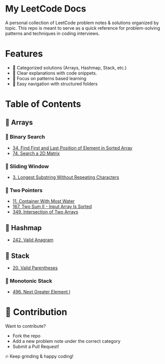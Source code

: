 # My LeetCode Docs

A personal collection of LeetCode problem notes & solutions organized by topic.
This repo is meant to serve as a quick reference for problem-solving patterns and techniques in coding interviews.

# Features

- 📂 Categorized solutions (Arrays, Hashmap, Stack, etc.)
- 📝 Clear explanations with code snippets.
- 🔑 Focus on patterns based learning
- 🚀 Easy navigation with structured folders

# Table of Contents

## 🔹 Arrays

### 🔸 Binary Search

- [34. Find First and Last Position of Element in Sorted Array](./arrays/binary-search/34-find-first-and-last-position-of-element-in-sorted-array.md)
- [74. Search a 2D Matrix](./arrays/binary-search/74-search-a-2D-matrix.md)

### 🔸 Sliding Window

- [3. Longest Substring Without Repeating Characters](./arrays/sliding-window/3-longest-substring-without-repeating-characters.md)

### 🔸 Two Pointers

- [11. Container With Most Water](./arrays/two-pointers/11-container-with-most-water.md)
- [167. Two Sum II - Input Array Is Sorted](./arrays/two-pointers/167-two-sum-II.md)
- [349. Intersection of Two Arrays](./arrays/two-pointers/349-intersection-of-two-arrays.md)

## 🔹 Hashmap

- [242. Valid Anagram](./hashmap/242-valid-anagram.md)

## 🔹 Stack

- [20. Valid Parentheses](./stack/20-valid-parentheses.md)

### 🔸 Monotonic Stack

- [496. Next Greater Element I](./stack/monotonic-stack/496-next-greater-element-i.md)


# 🤝 Contribution
Want to contribute?
- Fork the repo
- Add a new problem note under the correct category
- Submit a Pull Request!

🔥 Keep grinding & happy coding!